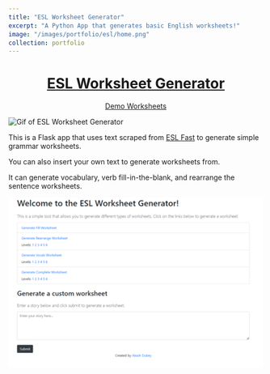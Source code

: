 ```yaml
---
title: "ESL Worksheet Generator"
excerpt: "A Python App that generates basic English worksheets!"
image: "/images/portfolio/esl/home.png"
collection: portfolio
---
```


<h1 align="center"><a href="https://github.com/AkeBoss-tech/ESL-Worksheet/">ESL Worksheet Generator</a></h1>

<p align="center"><a href="https://akeboss-tech.github.io/ESL-Worksheet/">Demo Worksheets</a></p>

![Gif of ESL Worksheet Generator](/images/portfolio/esl/working.gif)

This is a Flask app that uses text scraped from [ESL Fast](https://www.eslfast.com/) to generate simple grammar worksheets. 

You can also insert your own text to generate worksheets from. 

It can generate vocabulary, verb fill-in-the-blank, and rearrange the sentence worksheets.

![alt text](/images/portfolio/esl/home.png)

